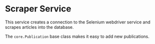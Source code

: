 # Scraper Service

This service creates a connection to the Selenium webdriver service and scrapes articles into the database.

The `core.Publication` base class makes it easy to add new publications.
